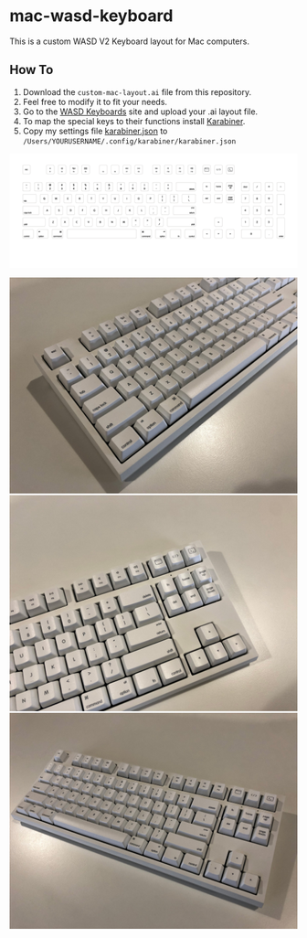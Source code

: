 # mac-wasd-keyboard

This is a custom WASD V2 Keyboard layout for Mac computers.

## How To
1. Download the `custom-mac-layout.ai` file from this repository.
2. Feel free to modify it to fit your needs.
3. Go to the [WASD Keyboards](http://www.wasdkeyboards.com/index.php/products/mechanical-keyboard/wasd-v2-87-key-custom-mechanical-keyboard.html) site and upload your .ai layout file.
4. To map the special keys to their functions install [Karabiner](https://pqrs.org/osx/karabiner/).
5. Copy my settings file [karabiner.json](https://github.com/artofrawr/dotfiles/blob/master/osx/karabiner.json) to `/Users/YOURUSERNAME/.config/karabiner/karabiner.json`

![Preview](https://github.com/artofrawr/mac-wasd-keyboard/blob/master/custom-mac-layout.png?raw=true)

![keyboard1](https://github.com/artofrawr/mac-wasd-keyboard/blob/master/photos/photo1.jpg?raw=true)
![keyboard2](https://github.com/artofrawr/mac-wasd-keyboard/blob/master/photos/photo2.jpg?raw=true)
![keyboard3](https://github.com/artofrawr/mac-wasd-keyboard/blob/master/photos/photo3.jpg?raw=true)
